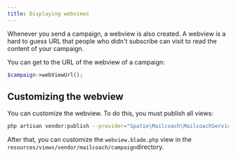 ```yaml
---
title: Displaying webviews
---
```


Whenever you send a campaign, a webview is also created. A webview is a hard to guess URL that people who didn't subscribe can visit to read the content of your campaign.

You can get to the URL of the webview of a campaign:

```php
$campaign->webViewUrl();
```

## Customizing the webview

You can customize the webview. To do this, you must publish all views:

```bash
php artisan vendor:publish --provider="Spatie\Mailcoach\MailcoachServiceProvider" --tag="views"
```

After that, you can customize the `webview.blade.php` view in the `resources/views/vendor/mailcoach/campaign`directory.
